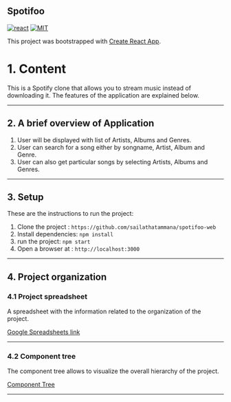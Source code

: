 ## Spotifoo

[![react](https://img.shields.io/badge/React-20232A?style=for-the-badge&logo=react&logoColor=61DAFB)](https://reactjs.org/)
[![MIT](https://camo.githubusercontent.com/3dbcfa4997505c80ef928681b291d33ecfac2dabf563eb742bb3e269a5af909c/68747470733a2f2f696d672e736869656c64732e696f2f6769746875622f6c6963656e73652f496c65726961796f2f6d61726b646f776e2d6261646765733f7374796c653d666f722d7468652d6261646765)](https://professionalprograms.mit.edu/?utm_source=google&utm_medium=cpc&utm_campaign=MIT_BRAND_PROTECTION&utm_medium=ppc&utm_term=massachusetts%20institute%20of%20technology%20mit&utm_campaign=MIT_BRAND_PROTECTION&utm_source=adwords&hsa_mt=e&hsa_src=g&hsa_tgt=kwd-325879874370&hsa_acc=2660252290&hsa_ad=406000382319&hsa_cam=8546883354&hsa_kw=massachusetts%20institute%20of%20technology%20mit&hsa_net=adwords&hsa_ver=3&hsa_grp=85551586934&gclid=CjwKCAjwr56IBhAvEiwA1fuqGvMJK9N0hVJ40ns4Qil_4byBgG-0AKpD5gEImBRlcJ1cmbHUsDzoohoCMK4QAvD_BwE)

This project was bootstrapped with [Create React App](https://github.com/facebook/create-react-app).

# 1. Content

This is a Spotify clone that allows you to stream music instead of downloading it. The features of the application are explained below.

---

## 2. A brief overview of Application

1. User will be displayed with list of Artists, Albums and Genres.
2. User can search for a song either by songname, Artist, Album and Genre.
3. User can also get particular songs by selecting Artists, Albums and Genres.

---

## 3. Setup

These are the instructions to run the project:

1. Clone the project :
   `https://github.com/sailathatammana/spotifoo-web`
2. Install dependencies:
   `npm install`
3. run the project:
   `npm start`
4. Open a browser at : `http://localhost:3000`

---

## 4. Project organization

### 4.1 Project spreadsheet

A spreadsheet with the information related to the organization of the project.

[Google Spreadsheets link](https://docs.google.com/spreadsheets/d/1DzZ3ixrETCA4D0giN0kO2DckD5aJdOPC2M1_XhpwWrA/edit#gid=0)

---

### 4.2 Component tree

The component tree allows to visualize the overall hierarchy of the project.

[Component Tree](https://whimsical.com/componenttree-spotifoo-MD8Z3EJRypuCnXxHpjfnFJ@2Ux7TurymMs2QcreNaP8)

---
